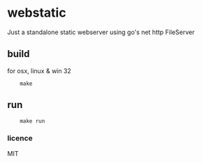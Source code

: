 # webstatic

Just a standalone static webserver using go's net http FileServer

## build 

for osx, linux & win 32
```
    make
```

## run

```
    make run
```

### licence 

MIT
